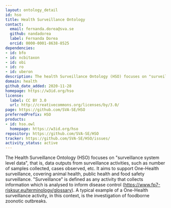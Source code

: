```yaml
---
layout: ontology_detail
id: hso
title: Health Surveillance Ontology
contact:
  email: fernanda.dorea@sva.se
  github: nandadorea
  label: Fernanda Dorea
  orcid: 0000-0001-8638-8525
dependencies:
- id: bfo
- id: ncbitaxon
- id: obi
- id: ro
- id: uberon
description: The health Surveillance Ontology (HSO) focuses on "surveillance system level data", that is, data outputs from surveillance activities, such as number of samples collected, cases observed, etc. It aims to support One-Health surveillance, covering animal health, public health and food safety surveillance.
domain: health
github_date_added: 2020-11-28
homepage: https://w3id.org/hso
license:
  label: CC BY 3.0
  url: http://creativecommons.org/licenses/by/3.0/
page: https://github.com/SVA-SE/HSO
preferredPrefix: HSO
products:
- id: hso.owl
  homepage: https://w3id.org/hso
repository: https://github.com/SVA-SE/HSO
tracker: https://github.com/SVA-SE/HSO/issues/
activity_status: active
---
```


The Health Surveillance Ontology (HSO) focuses on "surveillance system level data", that is, data outputs from surveillance activities, such as number of samples collected, cases observed, etc. It aims to support One-Health surveillance, covering animal health, public health and food safety surveillance. "Surveillance" is defined as any activity that collects information which is analysed to inform disease control (https://www.fp7-risksur.eu/terminology/glossary). A typical example of a One-Health surveillance activity, in this context, is the investigation of foodborne zoonotic outbreaks.

